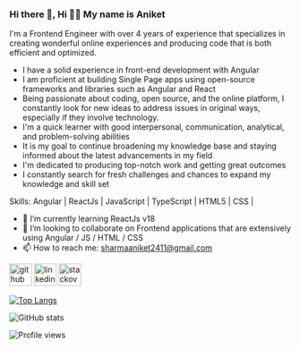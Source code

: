 ### Hi there 👋, Hi 👋🏻 My name is Aniket
I'm a Frontend Engineer with over 4 years of experience that specializes in creating wonderful online experiences and producing code that is both efficient and optimized.

* I have a solid experience in front-end development with Angular
* I am proficient at building Single Page apps using open-source frameworks and libraries such as Angular and React
* Being passionate about coding, open source, and the online platform, I constantly look for new ideas to address issues in original ways, especially if they involve technology.
* I'm a quick learner with good interpersonal, communication, analytical, and problem-solving abilities
* It is my goal to continue broadening my knowledge base and staying informed about the latest advancements in my field
* I'm dedicated to producing top-notch work and getting great outcomes
* I constantly search for fresh challenges and chances to expand my knowledge and skill set

Skills: Angular | ReactJs | JavaScript | TypeScript | HTML5 | CSS |

- 🌱 I’m currently learning ReactJs v18 
- 👯 I’m looking to collaborate on Frontend applications that are extensively using Angular / JS / HTML / CSS 
- 📫 How to reach me: sharmaaniket2411@gmail.com 


[<img src='https://cdn.jsdelivr.net/npm/simple-icons@3.0.1/icons/github.svg' alt='github' height='40'>](https://github.com/AniketSharma24)  [<img src='https://cdn.jsdelivr.net/npm/simple-icons@3.0.1/icons/linkedin.svg' alt='linkedin' height='40'>](https://www.linkedin.com/in/https://www.linkedin.com/in/aniket-sharma-as//)  [<img src='https://cdn.jsdelivr.net/npm/simple-icons@3.0.1/icons/stackoverflow.svg' alt='stackoverflow' height='40'>](https://stackoverflow.com/users/https://stackoverflow.com/users/15660322/aniket-sharma)  

[![Top Langs](https://github-readme-stats.vercel.app/api/top-langs/?username=AniketSharma24)](https://github.com/anuraghazra/github-readme-stats)

![GitHub stats](https://github-readme-stats.vercel.app/api?username=AniketSharma24&show_icons=true)  

![Profile views](https://gpvc.arturio.dev/AniketSharma24)  

